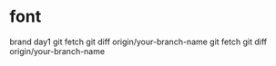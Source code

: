# font


brand day1
git fetch
git diff origin/your-branch-name
git fetch
git diff origin/your-branch-name